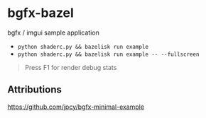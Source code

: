 # bgfx-bazel
bgfx / imgui sample application

- `python shaderc.py && bazelisk run example`
- `python shaderc.py && bazelisk run example -- --fullscreen`

> Press F1 for render debug stats

## Attributions
https://github.com/jpcy/bgfx-minimal-example
